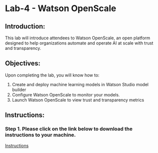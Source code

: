 
# Lab-4 - Watson OpenScale

## Introduction:

This lab will introduce attendees to Watson OpenScale, an open platform designed to help organizations automate and operate AI at scale with trust and transparency.  

## Objectives:

Upon completing the lab, you will know how to:

1. Create and deploy machine learning models in Watson Studio model builder
1. Configure Watson OpenScale to monitor your models. 
1. Launch Watson OpenScale to view trust and transparency metrics

## Instructions:

### Step 1.  Please click on the link below to download the instructions to your machine.

[Instructions](https://github.com/bleonardb3/ML_POT_03-27/blob/master/Lab-4/Watson%20OpenScale%20Lab%20(Spark%20Notebook)%201.3.pdf)

